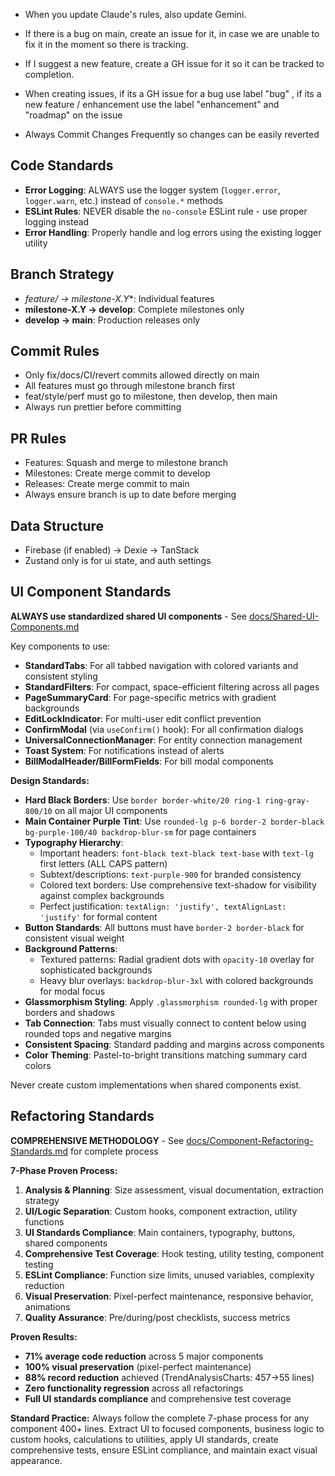 - When you update Claude's rules, also update Gemini.

- If there is a bug on main, create an issue for it, in case we are unable to fix it in the moment so there is tracking.
- If I suggest a new feature, create a GH issue for it so it can be tracked to completion.
- When creating issues, if its a GH issue for a bug use label "bug" , if its a new feature / enhancement use the label "enhancement" and "roadmap" on the issue

- Always Commit Changes Frequently so changes can be easily reverted

## Code Standards

- **Error Logging**: ALWAYS use the logger system (`logger.error`, `logger.warn`, etc.) instead of `console.*` methods
- **ESLint Rules**: NEVER disable the `no-console` ESLint rule - use proper logging instead
- **Error Handling**: Properly handle and log errors using the existing logger utility

## Branch Strategy

- **feature/* → milestone-X.Y**: Individual features
- **milestone-X.Y → develop**: Complete milestones only
- **develop → main**: Production releases only

## Commit Rules

- Only fix/docs/CI/revert commits allowed directly on main
- All features must go through milestone branch first
- feat/style/perf must go to milestone, then develop, then main
- Always run prettier before committing

## PR Rules

- Features: Squash and merge to milestone branch
- Milestones: Create merge commit to develop
- Releases: Create merge commit to main
- Always ensure branch is up to date before merging

## Data Structure

- Firebase (if enabled) -> Dexie -> TanStack
- Zustand only is for ui state, and auth settings

## UI Component Standards

**ALWAYS use standardized shared UI components** - See [docs/Shared-UI-Components.md](docs/Shared-UI-Components.md)

Key components to use:

- **StandardTabs**: For all tabbed navigation with colored variants and consistent styling
- **StandardFilters**: For compact, space-efficient filtering across all pages
- **PageSummaryCard**: For page-specific metrics with gradient backgrounds
- **EditLockIndicator**: For multi-user edit conflict prevention
- **ConfirmModal** (via `useConfirm()` hook): For all confirmation dialogs
- **UniversalConnectionManager**: For entity connection management
- **Toast System**: For notifications instead of alerts
- **BillModalHeader/BillFormFields**: For bill modal components

**Design Standards:**
- **Hard Black Borders**: Use `border border-white/20 ring-1 ring-gray-800/10` on all major UI components
- **Main Container Purple Tint**: Use `rounded-lg p-6 border-2 border-black bg-purple-100/40 backdrop-blur-sm` for page containers
- **Typography Hierarchy**: 
  - Important headers: `font-black text-black text-base` with `text-lg` first letters (ALL CAPS pattern)
  - Subtext/descriptions: `text-purple-900` for branded consistency
  - Colored text borders: Use comprehensive text-shadow for visibility against complex backgrounds
  - Perfect justification: `textAlign: 'justify', textAlignLast: 'justify'` for formal content
- **Button Standards**: All buttons must have `border-2 border-black` for consistent visual weight
- **Background Patterns**: 
  - Textured patterns: Radial gradient dots with `opacity-10` overlay for sophisticated backgrounds
  - Heavy blur overlays: `backdrop-blur-3xl` with colored backgrounds for modal focus
- **Glassmorphism Styling**: Apply `.glassmorphism rounded-lg` with proper borders and shadows
- **Tab Connection**: Tabs must visually connect to content below using rounded tops and negative margins
- **Consistent Spacing**: Standard padding and margins across components
- **Color Theming**: Pastel-to-bright transitions matching summary card colors

Never create custom implementations when shared components exist.

## Refactoring Standards

**COMPREHENSIVE METHODOLOGY** - See [docs/Component-Refactoring-Standards.md](docs/Component-Refactoring-Standards.md) for complete process

**7-Phase Proven Process:**
1. **Analysis & Planning**: Size assessment, visual documentation, extraction strategy
2. **UI/Logic Separation**: Custom hooks, component extraction, utility functions
3. **UI Standards Compliance**: Main containers, typography, buttons, shared components
4. **Comprehensive Test Coverage**: Hook testing, utility testing, component testing
5. **ESLint Compliance**: Function size limits, unused variables, complexity reduction
6. **Visual Preservation**: Pixel-perfect maintenance, responsive behavior, animations
7. **Quality Assurance**: Pre/during/post checklists, success metrics

**Proven Results:** 
- **71% average code reduction** across 5 major components
- **100% visual preservation** (pixel-perfect maintenance)
- **88% record reduction** achieved (TrendAnalysisCharts: 457→55 lines)
- **Zero functionality regression** across all refactorings
- **Full UI standards compliance** and comprehensive test coverage

**Standard Practice:** Always follow the complete 7-phase process for any component 400+ lines. Extract UI to focused components, business logic to custom hooks, calculations to utilities, apply UI standards, create comprehensive tests, ensure ESLint compliance, and maintain exact visual appearance.
